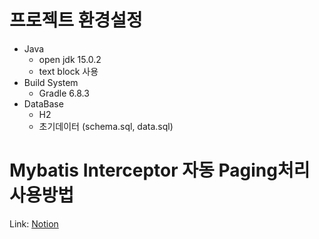 # 프로젝트 환경설정

- Java
	- open jdk 15.0.2
	- text block 사용
- Build System
	- Gradle 6.8.3
- DataBase
	- H2
	- 초기데이터 (schema.sql, data.sql)
	
# Mybatis Interceptor 자동 Paging처리 사용방법
Link: [Notion](https://www.notion.so/Mybatis-Interceptor-Paging-54ef31a3d0ab46cea8d8eec761da9bd2)